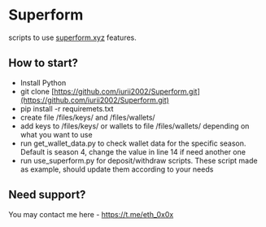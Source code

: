 # Superform
scripts to use [superform.xyz](https://www.superform.xyz/) features. 

## How to start?
- Install Python
- git clone [https://github.com/iurii2002/Superform.git](https://github.com/iurii2002/Superform.git)
- pip install -r requiremets.txt
- create file /files/keys/ and /files/wallets/ 
- add keys to /files/keys/ or wallets to file /files/wallets/ depending on what you want to use <br />
- run get_wallet_data.py to check wallet data for the specific season. Default is season 4, change the value in line 14 if need another one <br />
- run use_superform.py for deposit/withdraw scripts. These script made as example, should update them according to your needs 
  

## Need support?
You may contact me here - https://t.me/eth_0x0x

